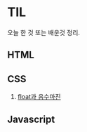 # TIL
오늘 한 것 또는 배운것 정리.

## HTML

## CSS
1. [float과 음수마진](./TIL_CSS/floatAndMargin.md)

## Javascript
